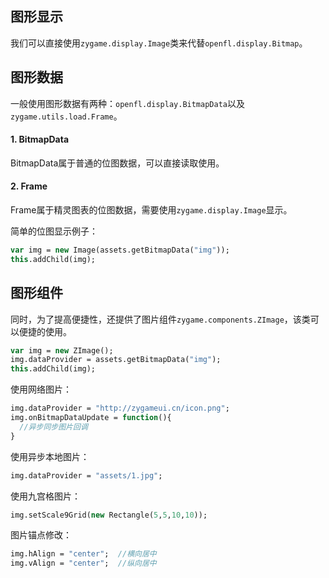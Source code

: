 ## 图形显示

我们可以直接使用`zygame.display.Image`类来代替`openfl.display.Bitmap`。

## 图形数据

一般使用图形数据有两种：`openfl.display.BitmapData`以及`zygame.utils.load.Frame`。

#### 1. BitmapData

BitmapData属于普通的位图数据，可以直接读取使用。

#### 2. Frame

Frame属于精灵图表的位图数据，需要使用`zygame.display.Image`显示。

简单的位图显示例子：

```haxe
var img = new Image(assets.getBitmapData("img"));
this.addChild(img);
```

## 图形组件

同时，为了提高便捷性，还提供了图片组件`zygame.components.ZImage`，该类可以便捷的使用。

```haxe
var img = new ZImage();
img.dataProvider = assets.getBitmapData("img");
this.addChild(img);
```

使用网络图片：

```haxe
img.dataProvider = "http://zygameui.cn/icon.png";
img.onBitmapDataUpdate = function(){
  //异步同步图片回调
}
```

使用异步本地图片：

```haxe
img.dataProvider = "assets/1.jpg";
```

使用九宫格图片：

```haxe
img.setScale9Grid(new Rectangle(5,5,10,10));
```

图片锚点修改：

```haxe
img.hAlign = "center";  //横向居中
img.vAlign = "center";	//纵向居中
```



